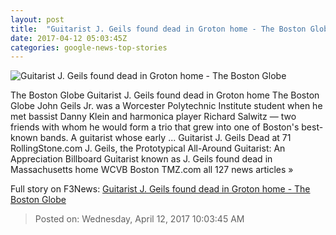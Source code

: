 ```yaml
---
layout: post
title:  "Guitarist J. Geils found dead in Groton home - The Boston Globe"
date: 2017-04-12 05:03:45Z
categories: google-news-top-stories
---
```


![Guitarist J. Geils found dead in Groton home - The Boston Globe](http://www.bostonglobe.com/rf/image_585w/Boston/2011-2020/2017/04/12/BostonGlobe.com/Metro/Images/j_geils_web.jpg)

The Boston Globe Guitarist J. Geils found dead in Groton home The Boston Globe John Geils Jr. was a Worcester Polytechnic Institute student when he met bassist Danny Klein and harmonica player Richard Salwitz — two friends with whom he would form a trio that grew into one of Boston's best-known bands. A guitarist whose early ... Guitarist J. Geils Dead at 71 RollingStone.com J. Geils, the Prototypical All-Around Guitarist: An Appreciation Billboard Guitarist known as J. Geils found dead in Massachusetts home WCVB Boston TMZ.com all 127 news articles »


Full story on F3News: [Guitarist J. Geils found dead in Groton home - The Boston Globe](http://www.f3nws.com/n/knFTbC)

> Posted on: Wednesday, April 12, 2017 10:03:45 AM
